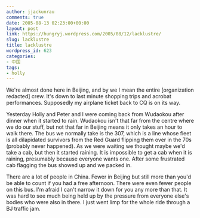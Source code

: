 ```yaml
---
author: jjackunrau
comments: true
date: 2005-08-13 02:23:00+00:00
layout: post
link: https://hungryj.wordpress.com/2005/08/12/lacklustre/
slug: lacklustre
title: lacklustre
wordpress_id: 623
categories:
- 中国
tags:
- holly
---
```


We're almost done here in Beijing, and by we I mean the entire [organization redacted] crew.  It's down to last minute shopping trips and acrobat performances.  Supposedly my airplane ticket back to CQ is on its way.  
  
Yesterday Holly and Peter and I were coming back from Wudaokou after dinner when it started to rain.  Wudaokou isn't that far from the centre where we do our stuff, but not that far in Beijing means it only takes an hour to walk there.  The bus we normally take is the 307, which is a line whose fleet is all dilapidated survivors from the Red Guard flipping them over in the 70s (probably never happened).  As we were waiting we thought maybe we'd take a cab, but then it started raining.  It is impossible to get a cab when it is raining, presumably because everyone wants one.  After some frustrated cab flagging the bus showed up and we packed in.  
  
There are a lot of people in China.  Fewer in Beijing but still more than you'd be able to count if you had a free afternoon.  There were even fewer people on this bus.  I'm afraid I can't narrow it down for you any more than that.  It was hard to see much being held up by the pressure from everyone else's bodies who were also in there.  I just went limp for the whole ride through a BJ traffic jam.
